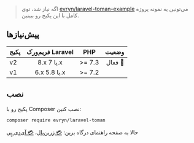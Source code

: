 > اگه نیاز شد، توی  [evryn/laravel-toman-example](https://github.com/evryn/laravel-toman-example) می‌تونین یه نمونه پروژه کامل با این پکیج رو ببینین.

## پیش‌نیازها

| پکیج | فریم‌ورک Laravel | PHP  | وضعیت |
| ------------- |:-------------:|:-----:| ---:|
| v2      | &lrm;8.x یا 7.x | &lrm;>= 7.3 | فعال 🚀 |
| v1      | &lrm;6.x یا 5.8.x       |   &lrm;>= 7.2 |  |

## نصب

پکیج رو با Composer نصب کنین:
```bash
composer require evryn/laravel-toman
```

حالا به صفحه راهنمای درگاه برین: [💳 زرین‌پال](fa/gateways/zarinpal.md)، [💳 آی‌دی پِی](fa/gateways/idpay.md)
